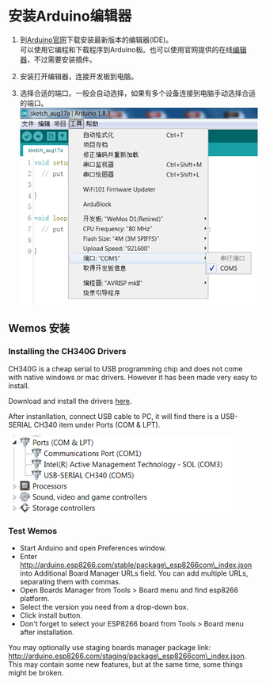 # 安装Arduino编辑器

1. 到[Arduino官网](/www.arduino.cc)下载安装最新版本的编辑器\(IDE\)。  
   可以使用它编程和下载程序到Arduino板。也可以使用官网提供的在线[编辑器](https://create.arduino.cc/editor)，不过需要安装插件。

2. 安装打开编辑器，连接开发板到电脑。

3. 选择合适的端口。一般会自动选择，如果有多个设备连接到电脑手动选择合适的端口。  
   ![](/assets/import.png)

## Wemos 安装

### Installing the CH340G Drivers

CH340G is a cheap serial to USB programming chip and does not come with native windows or mac drivers. However it has been made very easy to install.

Download and install the drivers [here](https://github.com/mekesim/Hardware-IOT/blob/master/assets/CH341SER.zip).

After instanllation, connect USB cable to PC, it will find there is a USB-SERIAL CH340 item under Ports \(COM & LPT\).

![](/assets/comport.png)

### Test Wemos

* Start Arduino and open Preferences window.
* Enter http://arduino.esp8266.com/stable/package\_esp8266com\_index.json into Additional Board Manager URLs field. You can add multiple URLs, separating them with commas.
* Open Boards Manager from Tools &gt; Board menu and find esp8266 platform.
* Select the version you need from a drop-down box.
* Click install button.
* Don't forget to select your ESP8266 board from Tools &gt; Board menu after installation.

You may optionally use staging boards manager package link: http://arduino.esp8266.com/staging/package\_esp8266com\_index.json. This may contain some new features, but at the same time, some things might be broken.




